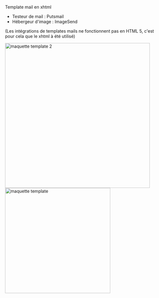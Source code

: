 Template mail en xhtml 

- Testeur de mail : Putsmail 
- Hébergeur d'image : ImageSend

(Les intégrations de templates mails ne fonctionnent pas en HTML 5, c'est pour cela que le xhtml à été utilisé)

<img width="476" alt="maquette template 2" src="https://user-images.githubusercontent.com/90609887/212781848-f9045a23-3dfe-4ad3-a8d6-d70a8d13706b.png">
<img width="346" alt="maquette template" src="https://user-images.githubusercontent.com/90609887/212781867-0d815eb6-4d4b-4d34-8e80-3c4d7f26de8c.png">
